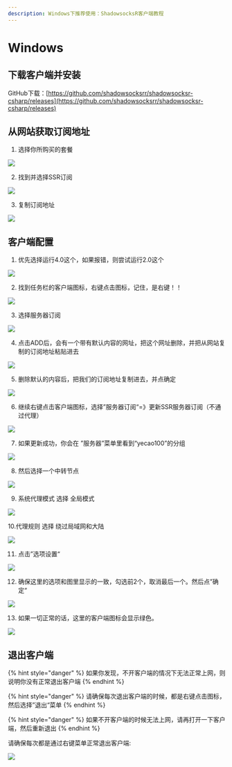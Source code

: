 ```yaml
---
description: Windows下推荐使用：ShadowsocksR客户端教程
---
```


# Windows

## 下载客户端并安装

GitHub下载：[https://github.com/shadowsocksrr/shadowsocksr-csharp/releases](https://github.com/shadowsocksrr/shadowsocksr-csharp/releases)

## 从网站获取订阅地址

1. 选择你所购买的套餐

![](../.gitbook/assets/tim-tu-pian-20200114235150.png)

2. 找到并选择SSR订阅

![](../.gitbook/assets/tim-tu-pian-20200115082733.png)

3. 复制订阅地址

![](../.gitbook/assets/tim-tu-pian-20200114235311.png)

## 客户端配置

1. 优先选择运行4.0这个，如果报错，则尝试运行2.0这个

![](../.gitbook/assets/tim-tu-pian-20200115085705.png)

2. 找到任务栏的客户端图标，右键点击图标，记住，是右键！！

![](../.gitbook/assets/tim-tu-pian-20200115085947.png)

3. 选择服务器订阅

![](../.gitbook/assets/tim-tu-pian-20200115090157.png)

4. 点击ADD后，会有一个带有默认内容的网址，把这个网址删除，并把从网站复制的订阅地址粘贴进去

![](../.gitbook/assets/tim-tu-pian-20200115091520.png)

5. 删除默认的内容后，把我们的订阅地址复制进去，并点确定

![](../.gitbook/assets/tim-tu-pian-20200115091739.png)

6. 继续右键点击客户端图标，选择”服务器订阅“=》更新SSR服务器订阅（不通过代理）

![](../.gitbook/assets/tim-tu-pian-20200115092108.png)

7. 如果更新成功，你会在 ”服务器”菜单里看到“yecao100”的分组

![](../.gitbook/assets/tim-tu-pian-20200115092317.png)

8. 然后选择一个中转节点

![](../.gitbook/assets/tim-tu-pian-20200115092501.png)

9. 系统代理模式 选择 全局模式

![](../.gitbook/assets/tim-tu-pian-20200115092555.png)

10.代理规则 选择 绕过局域网和大陆

![](../.gitbook/assets/tim-tu-pian-20200115092701.png)

11. 点击”选项设置“

![](../.gitbook/assets/tim-tu-pian-20200115093018.png)

12. 确保这里的选项和图里显示的一致，勾选前2个，取消最后一个。然后点”确定“

![](../.gitbook/assets/tim-tu-pian-20200115093001.png)

13. 如果一切正常的话，这里的客户端图标会显示绿色。

![](../.gitbook/assets/tim-tu-pian-20200115093252.png)

## 退出客户端

{% hint style="danger" %}
如果你发现，不开客户端的情况下无法正常上网，则说明你没有正常退出客户端
{% endhint %}

{% hint style="danger" %}
请确保每次退出客户端的时候，都是右键点击图标，然后选择”退出“菜单
{% endhint %}

{% hint style="danger" %}
如果不开客户端的时候无法上网，请再打开一下客户端，然后重新退出
{% endhint %}

请确保每次都是通过右键菜单正常退出客户端:

![](../.gitbook/assets/tim-tu-pian-20200115093410.png)

